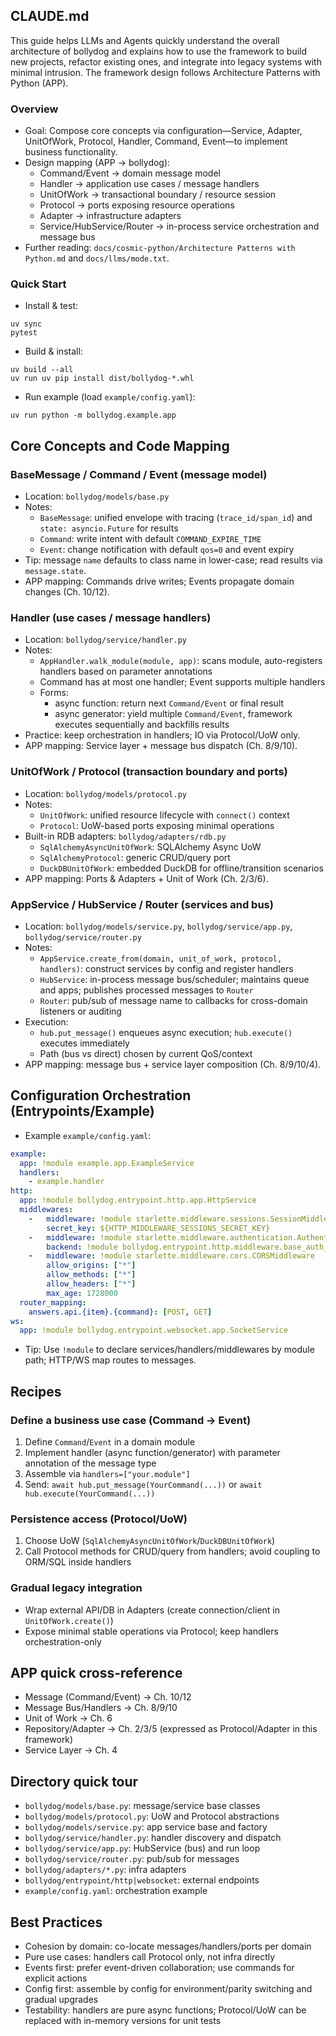 ## CLAUDE.md

This guide helps LLMs and Agents quickly understand the overall architecture of bollydog and explains how to use the framework to build new projects, refactor existing ones, and integrate into legacy systems with minimal intrusion. The framework design follows Architecture Patterns with Python (APP).

### Overview

- Goal: Compose core concepts via configuration—Service, Adapter, UnitOfWork, Protocol, Handler, Command, Event—to implement business functionality.
- Design mapping (APP → bollydog):
  - Command/Event → domain message model
  - Handler → application use cases / message handlers
  - UnitOfWork → transactional boundary / resource session
  - Protocol → ports exposing resource operations
  - Adapter → infrastructure adapters
  - Service/HubService/Router → in-process service orchestration and message bus
- Further reading: `docs/cosmic-python/Architecture Patterns with Python.md` and `docs/llms/mode.txt`.

### Quick Start

- Install & test:
```shell
uv sync
pytest
```
- Build & install:
```shell
uv build --all
uv run uv pip install dist/bollydog-*.whl
```
- Run example (load `example/config.yaml`):
```shell
uv run python -m bollydog.example.app
```

## Core Concepts and Code Mapping

### BaseMessage / Command / Event (message model)
- Location: `bollydog/models/base.py`
- Notes:
  - `BaseMessage`: unified envelope with tracing (`trace_id/span_id`) and `state: asyncio.Future` for results
  - `Command`: write intent with default `COMMAND_EXPIRE_TIME`
  - `Event`: change notification with default `qos=0` and event expiry
- Tip: message `name` defaults to class name in lower-case; read results via `message.state`.
- APP mapping: Commands drive writes; Events propagate domain changes (Ch. 10/12).

### Handler (use cases / message handlers)
- Location: `bollydog/service/handler.py`
- Notes:
  - `AppHandler.walk_module(module, app)`: scans module, auto-registers handlers based on parameter annotations
  - Command has at most one handler; Event supports multiple handlers
  - Forms:
    - async function: return next `Command/Event` or final result
    - async generator: yield multiple `Command/Event`, framework executes sequentially and backfills results
- Practice: keep orchestration in handlers; IO via Protocol/UoW only.
- APP mapping: Service layer + message bus dispatch (Ch. 8/9/10).

### UnitOfWork / Protocol (transaction boundary and ports)
- Location: `bollydog/models/protocol.py`
- Notes:
  - `UnitOfWork`: unified resource lifecycle with `connect()` context
  - `Protocol`: UoW-based ports exposing minimal operations
- Built-in RDB adapters: `bollydog/adapters/rdb.py`
  - `SqlAlchemyAsyncUnitOfWork`: SQLAlchemy Async UoW
  - `SqlAlchemyProtocol`: generic CRUD/query port
  - `DuckDBUnitOfWork`: embedded DuckDB for offline/transition scenarios
- APP mapping: Ports & Adapters + Unit of Work (Ch. 2/3/6).

### AppService / HubService / Router (services and bus)
- Location: `bollydog/models/service.py`, `bollydog/service/app.py`, `bollydog/service/router.py`
- Notes:
  - `AppService.create_from(domain, unit_of_work, protocol, handlers)`: construct services by config and register handlers
  - `HubService`: in-process message bus/scheduler; maintains queue and apps; publishes processed messages to `Router`
  - `Router`: pub/sub of message name to callbacks for cross-domain listeners or auditing
- Execution:
  - `hub.put_message()` enqueues async execution; `hub.execute()` executes immediately
  - Path (bus vs direct) chosen by current QoS/context
- APP mapping: message bus + service layer composition (Ch. 8/9/10/4).

## Configuration Orchestration (Entrypoints/Example)

- Example `example/config.yaml`:
```yaml
example:
  app: !module example.app.ExampleService
  handlers:
    - example.handler
http:
  app: !module bollydog.entrypoint.http.app.HttpService
  middlewares:
    -   middleware: !module starlette.middleware.sessions.SessionMiddleware
        secret_key: ${HTTP_MIDDLEWARE_SESSIONS_SECRET_KEY}
    -   middleware: !module starlette.middleware.authentication.AuthenticationMiddleware
        backend: !module bollydog.entrypoint.http.middleware.base_auth_backend
    -   middleware: !module starlette.middleware.cors.CORSMiddleware
        allow_origins: ["*"]
        allow_methods: ["*"]
        allow_headers: ["*"]
        max_age: 1728000
  router_mapping:
    answers.api.{item}.{command}: [POST, GET]
ws:
  app: !module bollydog.entrypoint.websocket.app.SocketService
```
- Tip: Use `!module` to declare services/handlers/middlewares by module path; HTTP/WS map routes to messages.

## Recipes

### Define a business use case (Command → Event)
1. Define `Command`/`Event` in a domain module
2. Implement handler (async function/generator) with parameter annotation of the message type
3. Assemble via `handlers=["your.module"]`
4. Send: `await hub.put_message(YourCommand(...))` or `await hub.execute(YourCommand(...))`

### Persistence access (Protocol/UoW)
1. Choose UoW (`SqlAlchemyAsyncUnitOfWork`/`DuckDBUnitOfWork`)
2. Call Protocol methods for CRUD/query from handlers; avoid coupling to ORM/SQL inside handlers

### Gradual legacy integration
- Wrap external API/DB in Adapters (create connection/client in `UnitOfWork.create()`)
- Expose minimal stable operations via Protocol; keep handlers orchestration-only

## APP quick cross-reference
- Message (Command/Event) → Ch. 10/12
- Message Bus/Handlers → Ch. 8/9/10
- Unit of Work → Ch. 6
- Repository/Adapter → Ch. 2/3/5 (expressed as Protocol/Adapter in this framework)
- Service Layer → Ch. 4

## Directory quick tour
- `bollydog/models/base.py`: message/service base classes
- `bollydog/models/protocol.py`: UoW and Protocol abstractions
- `bollydog/models/service.py`: app service base and factory
- `bollydog/service/handler.py`: handler discovery and dispatch
- `bollydog/service/app.py`: HubService (bus) and run loop
- `bollydog/service/router.py`: pub/sub for messages
- `bollydog/adapters/*.py`: infra adapters
- `bollydog/entrypoint/http|websocket`: external endpoints
- `example/config.yaml`: orchestration example

## Best Practices
- Cohesion by domain: co-locate messages/handlers/ports per domain
- Pure use cases: handlers call Protocol only, not infra directly
- Events first: prefer event-driven collaboration; use commands for explicit actions
- Config first: assemble by config for environment/parity switching and gradual upgrades
- Testability: handlers are pure async functions; Protocol/UoW can be replaced with in-memory versions for unit tests

